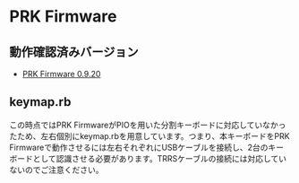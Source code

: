 # PRK Firmware

## 動作確認済みバージョン

- [PRK Firmware 0.9.20](https://github.com/picoruby/prk_firmware/releases/tag/0.9.20)

## keymap.rb

この時点ではPRK FirmwareがPIOを用いた分割キーボードに対応していなかったため、左右個別にkeymap.rbを用意しています。つまり、本キーボードをPRK Firmwareで動作させるには左右それぞれにUSBケーブルを接続し、2台のキーボードとして認識させる必要があります。TRRSケーブルの接続には対応していないのでご注意ください。
